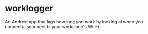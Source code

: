 worklogger
==========

An Android app that logs how long you work by looking at when you connect/disconnect to your workplace's Wi-Fi.
